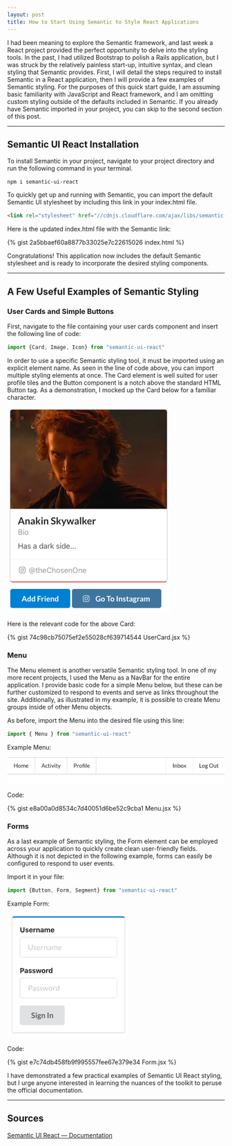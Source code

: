 ```yaml
---
layout: post
title: How to Start Using Semantic to Style React Applications
---
```


I had been meaning to explore the Semantic framework, and last week a React project provided the perfect opportunity to delve into the styling tools. In the past, I had utilized Bootstrap to polish a Rails application, but I was struck by the relatively painless start-up, intuitive syntax, and clean styling that Semantic provides. First, I will detail the steps required to install Semantic in a React application, then I will provide a few examples of Semantic styling. For the purposes of this quick start guide, I am assuming basic familiarity with JavaScript and React framework, and I am omitting custom styling outside of the defaults included in Semantic. If you already have Semantic imported in your project, you can skip to the second section of this post.

---

## Semantic UI React Installation

To install Semantic in your project, navigate to your project directory and run the following command in your terminal.

```
npm i semantic-ui-react
```

To quickly get up and running with Semantic, you can import the default Semantic UI stylesheet by including this link in your index.html file.

```html
<link rel="stylesheet" href="//cdnjs.cloudflare.com/ajax/libs/semantic-ui/2.3.3/semantic.min.css">
```

Here is the updated index.html file with the Semantic link:

{% gist 2a5bbaef60a8877b33025e7c22615026 index.html %}

Congratulations! This application now includes the default Semantic stylesheet and is ready to incorporate the desired styling components.

---

## A Few Useful Examples of Semantic Styling
### User Cards and Simple Buttons

First, navigate to the file containing your user cards component and insert the following line of code:

```javascript
import {Card, Image, Icon} from "semantic-ui-react"
```

In order to use a specific Semantic styling tool, it must be imported using an explicit element name. As seen in the line of code above, you can import multiple styling elements at once. The Card element is well suited for user profile tiles and the Button component is a notch above the standard HTML Button tag. As a demonstration, I mocked up the Card below for a familiar character.

![semantic1](/assets/images/semantic1.png)

Here is the relevant code for the above Card:

{% gist 74c98cb75075ef2e55028cf639714544 UserCard.jsx %}

### Menu
The Menu element is another versatile Semantic styling tool. In one of my more recent projects, I used the Menu as a NavBar for the entire application. I provide basic code for a simple Menu below, but these can be further customized to respond to events and serve as links throughout the site. Additionally, as illustrated in my example, it is possible to create Menu groups inside of other Menu objects.

As before, import the Menu into the desired file using this line:

```javascript
import { Menu } from "semantic-ui-react"
```

Example Menu:

![semantic2](/assets/images/semantic2.png)

Code:

{% gist e8a00a0d8534c7d40051d6be52c9cba1 Menu.jsx %}

### Forms

As a last example of Semantic styling, the Form element can be employed across your application to quickly create clean user-friendly fields. Although it is not depicted in the following example, forms can easily be configured to respond to user events.

Import it in your file:

```javascript
import {Button, Form, Segment} from "semantic-ui-react"
```

Example Form:

![semantic3](/assets/images/semantic3.png)

Code:

{% gist e7c74db458fb9f995557fee67e379e34 Form.jsx %}

I have demonstrated a few practical examples of Semantic UI React styling, but I urge anyone interested in learning the nuances of the toolkit to peruse the official documentation.

---

## Sources

[Semantic UI React — Documentation](https://react.semantic-ui.com/)
